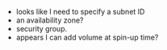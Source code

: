 * looks like I need to specify a subnet ID 
* an availability zone?
* security group.
* appears I can add volume at spin-up time?

